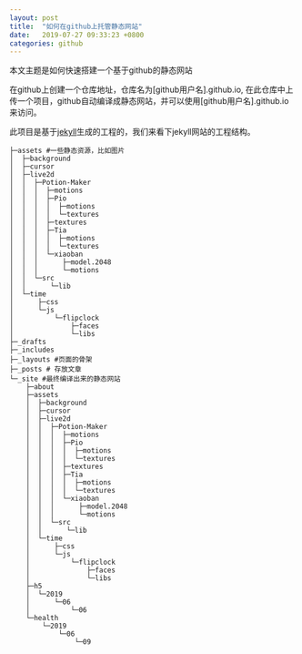 ```yaml
---
layout: post
title:  "如何在github上托管静态网站"
date:   2019-07-27 09:33:23 +0800
categories: github
---
```




本文主题是如何快速搭建一个基于github的静态网站

在github上创建一个仓库地址，仓库名为[github用户名].github.io, 在此仓库中上传一个项目，github自动编译成静态网站，并可以使用[github用户名].github.io来访问。

此项目是基于[jekyll](https://jekyllrb.com/)生成的工程的，我们来看下jekyll网站的工程结构。

```
├─assets #一些静态资源，比如图片
│  ├─background
│  ├─cursor
│  ├─live2d
│  │  ├─Potion-Maker
│  │  │  ├─motions
│  │  │  ├─Pio
│  │  │  │  ├─motions
│  │  │  │  └─textures
│  │  │  ├─textures
│  │  │  ├─Tia
│  │  │  │  ├─motions
│  │  │  │  └─textures
│  │  │  └─xiaoban
│  │  │      ├─model.2048
│  │  │      └─motions
│  │  └─src
│  │      └─lib
│  └─time
│      ├─css
│      └─js
│          └─flipclock
│              ├─faces
│              └─libs
├─_drafts
├─_includes
├─_layouts #页面的骨架
├─_posts # 存放文章
└─_site #最终编译出来的静态网站
    ├─about
    ├─assets
    │  ├─background
    │  ├─cursor
    │  ├─live2d
    │  │  ├─Potion-Maker
    │  │  │  ├─motions
    │  │  │  ├─Pio
    │  │  │  │  ├─motions
    │  │  │  │  └─textures
    │  │  │  ├─textures
    │  │  │  ├─Tia
    │  │  │  │  ├─motions
    │  │  │  │  └─textures
    │  │  │  └─xiaoban
    │  │  │      ├─model.2048
    │  │  │      └─motions
    │  │  └─src
    │  │      └─lib
    │  └─time
    │      ├─css
    │      └─js
    │          └─flipclock
    │              ├─faces
    │              └─libs
    ├─h5
    │  └─2019
    │      └─06
    │          └─06
    └─health
        └─2019
            └─06
                └─09
```





